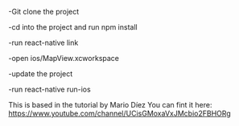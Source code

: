 -Git clone the project

-cd into the project and run npm install

-run react-native link

-open ios/MapView.xcworkspace

-update the project

-run react-native run-ios

This is based in the tutorial by Mario Díez
You can fint it here: https://www.youtube.com/channel/UCisGMoxaVxJMcbio2FBHORg
